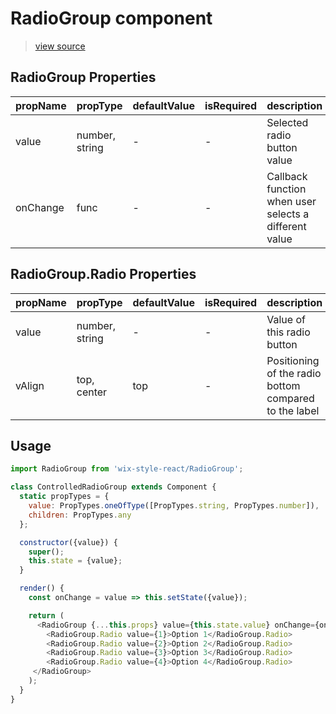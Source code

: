 # RadioGroup component

> [view source](https://github.com/wix/wix-style-react/blob/master/stories/RadioGroup.js)

## RadioGroup Properties

| propName | propType | defaultValue | isRequired | description |
|----------|----------|--------------|------------|-------------|
| value | number, string | - | - | Selected radio button value |
| onChange | func | - | - | Callback function when user selects a different value |

## RadioGroup.Radio Properties

| propName | propType | defaultValue | isRequired | description |
|----------|----------|--------------|------------|-------------|
| value | number, string | - | - | Value of this radio button |
| vAlign | top, center | top | - | Positioning of the radio bottom compared to the label |

## Usage

```js
import RadioGroup from 'wix-style-react/RadioGroup';

class ControlledRadioGroup extends Component {
  static propTypes = {
    value: PropTypes.oneOfType([PropTypes.string, PropTypes.number]),
    children: PropTypes.any
  };

  constructor({value}) {
    super();
    this.state = {value};
  }

  render() {
    const onChange = value => this.setState({value});

    return (
      <RadioGroup {...this.props} value={this.state.value} onChange={onChange}>
        <RadioGroup.Radio value={1}>Option 1</RadioGroup.Radio>
        <RadioGroup.Radio value={2}>Option 2</RadioGroup.Radio>
        <RadioGroup.Radio value={3}>Option 3</RadioGroup.Radio>
        <RadioGroup.Radio value={4}>Option 4</RadioGroup.Radio>
     </RadioGroup>
    );
  }
}
